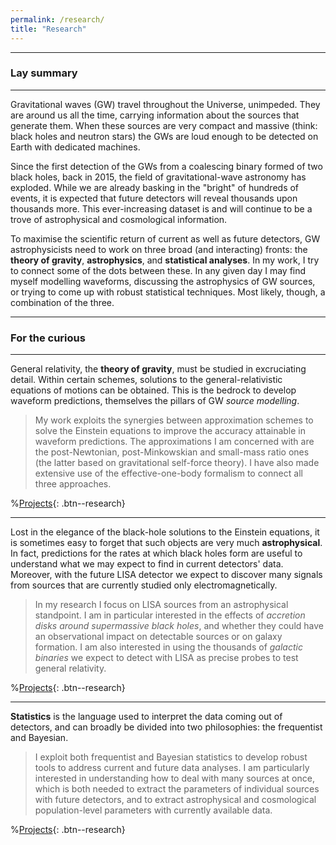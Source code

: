 ```yaml
---
permalink: /research/
title: "Research"
---
```


------------------

### Lay summary

------------------

Gravitational waves (GW) travel throughout the Universe, unimpeded. They are around us all the time, carrying information about the sources that generate them. When these sources are very compact and massive (think: black holes and neutron stars) the GWs are loud enough to be detected on Earth with dedicated machines.

Since the first detection of the GWs from a coalescing binary formed of two black holes, back in 2015, the field of gravitational-wave astronomy has exploded. While we are already basking in the "bright" of hundreds of events, it is expected that future detectors will reveal thousands upon thousands more. This ever-increasing dataset is and will continue to be a trove of astrophysical and cosmological information.

To maximise the scientific return of current as well as future detectors, GW astrophysicists need to work on three broad (and interacting) fronts: the **theory of gravity**, **astrophysics**, and **statistical analyses**. In my work, I try to connect some of the dots between these. In any given day I may find myself modelling waveforms, discussing the astrophysics of GW sources, or trying to come up with robust statistical techniques. Most likely, though, a combination of the three.


------------------

### For the curious

------------------


General relativity, the **theory of gravity**, must be studied in excruciating detail. Within certain schemes, solutions to the general-relativistic equations of motions can be obtained. This is the bedrock to develop waveform predictions, themselves the pillars of GW *source modelling*. 

>My work exploits the synergies between approximation schemes to solve the Einstein equations to improve the accuracy attainable in waveform predictions. The approximations I am concerned with are the post-Newtonian, post-Minkowskian and small-mass ratio ones (the latter based on gravitational self-force theory). I have also made extensive use of the effective-one-body formalism to connect all three approaches.

%[Projects](https://inspirehep.net/authors/1755036?ui-citation-summary=true){: .btn--research}


------------------


Lost in the elegance of the black-hole solutions to the Einstein equations, it is sometimes easy to forget that such objects are very much **astrophysical**. In fact, predictions for the rates at which black holes form are useful to understand what we may expect to find in current detectors' data. Moreover, with the future LISA detector we expect to discover many signals from sources that are currently studied only electromagnetically.

>In my research I focus on LISA sources from an astrophysical standpoint. I am in particular interested in the effects of *accretion disks around supermassive black holes*, and whether they could have an observational impact on detectable sources or on galaxy formation. I am also interested in using  the thousands of *galactic binaries* we expect to detect with LISA as precise probes to test general relativity.

%[Projects](https://inspirehep.net/authors/1755036?ui-citation-summary=true){: .btn--research}


------------------


**Statistics** is the language used to interpret the data coming out of detectors, and can broadly be divided into two philosophies: the frequentist and Bayesian. 

>I exploit both frequentist and Bayesian statistics to develop robust tools to address current and future data analyses. I am particularly interested in understanding how to deal with many sources at once, which is both needed to extract the parameters of individual sources with future detectors, and to extract astrophysical and cosmological population-level parameters with currently available data.


%[Projects](https://inspirehep.net/authors/1755036?ui-citation-summary=true){: .btn--research}
